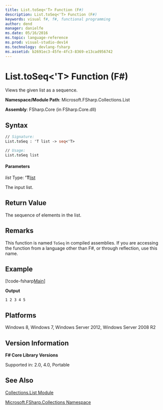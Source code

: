 ```yaml
---
title: List.toSeq<'T> Function (F#)
description: List.toSeq<'T> Function (F#)
keywords: visual f#, f#, functional programming
author: dend
manager: danielfe
ms.date: 05/16/2016
ms.topic: language-reference
ms.prod: visual-studio-dev14
ms.technology: devlang-fsharp
ms.assetid: b2691ec3-45fe-4fc3-8369-e13cad956742 
---
```


# List.toSeq<'T> Function (F#)

Views the given list as a sequence.

**Namespace/Module Path**: Microsoft.FSharp.Collections.List

**Assembly**: FSharp.Core (in FSharp.Core.dll)


## Syntax

```fsharp
// Signature:
List.toSeq : 'T list -> seq<'T>

// Usage:
List.toSeq list
```

#### Parameters
*list*
Type: **'T**[list](https://msdn.microsoft.com/library/c627b668-477b-4409-91ed-06d7f1b3e4a7)


The input list.

## Return Value

The sequence of elements in the list.

## Remarks
This function is named `ToSeq` in compiled assemblies. If you are accessing the function from a language other than F#, or through reflection, use this name.

## Example

[!code-fsharp[Main](~/samples/snippets/fsharp/Lists/snippet68.fs)]

**Output**

```
1 2 3 4 5
```

## Platforms
Windows 8, Windows 7, Windows Server 2012, Windows Server 2008 R2


## Version Information
**F# Core Library Versions**

Supported in: 2.0, 4.0, Portable

## See Also
[Collections.List Module](Collections.List-Module-%5BFSharp%5D.md)

[Microsoft.FSharp.Collections Namespace](Microsoft.FSharp.Collections-Namespace.md)